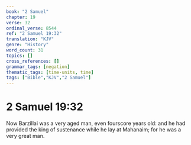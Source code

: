 ```yaml
---
book: "2 Samuel"
chapter: 19
verse: 32
ordinal_verse: 8544
ref: "2 Samuel 19:32"
translation: "KJV"
genre: "History"
word_count: 31
topics: []
cross_references: []
grammar_tags: [negation]
thematic_tags: [time-units, time]
tags: ["Bible","KJV","2 Samuel"]
---
```


# 2 Samuel 19:32

Now Barzillai was a very aged man, even fourscore years old: and he had provided the king of sustenance while he lay at Mahanaim; for he was a very great man.
